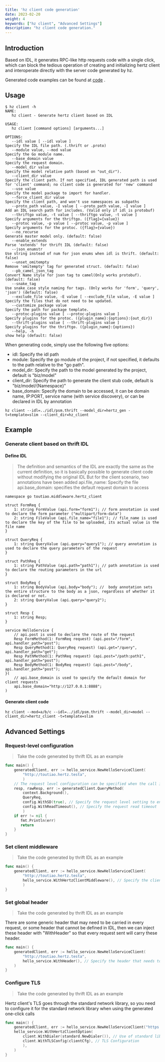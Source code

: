 ```yaml
---
title: 'hz client code generation'
date: 2023-02-20
weight: 4
keywords: ["hz client", "Advanced Settings"]
description: "hz client code generation."
---
```


## Introduction

Based on IDL, it generates RPC-like http requests code with a single click, which can block the tedious operation of creating and initializing hertz client and interoperate directly with the server code generated by hz.

Generated code examples can be found at [code](https://github.com/cloudwego/hertz-examples/tree/main/hz/hz_client) .

## Usage

```shell
$ hz client -h
NAME:
   hz client - Generate hertz client based on IDL

USAGE:
   hz client [command options] [arguments...]

OPTIONS:
   --idl value [ --idl value ]                                        Specify the IDL file path. (.thrift or .proto)
   --module value, --mod value                                        Specify the Go module name.
   --base_domain value                                                Specify the request domain.
   --model_dir value                                                  Specify the model relative path (based on "out_dir").
   --client_dir value                                                 Specify the client path. If not specified, IDL generated path is used for 'client' command; no client code is generated for 'new' command
   --use value                                                        Specify the model package to import for handler.
   --force_client_dir value                                           Specify the client path, and won't use namespaces as subpaths
   --proto_path value, -I value [ --proto_path value, -I value ]      Add an IDL search path for includes. (Valid only if idl is protobuf)
   --thriftgo value, -t value [ --thriftgo value, -t value ]          Specify arguments for the thriftgo. ({flag}={value})
   --protoc value, -p value [ --protoc value, -p value ]              Specify arguments for the protoc. ({flag}={value})
   --no_recurse                                                       Generate master model only. (default: false)
   --enable_extends                                                   Parse 'extends' for thrift IDL (default: false)
   --json_enumstr                                                     Use string instead of num for json enums when idl is thrift. (default: false)
   --unset_omitempty                                                  Remove 'omitempty' tag for generated struct. (default: false)
   --pb_camel_json_tag                                                Convert Name style for json tag to camel(Only works protobuf). (default: false)
   --snake_tag                                                        Use snake_case style naming for tags. (Only works for 'form', 'query', 'json') (default: false)
   --exclude_file value, -E value [ --exclude_file value, -E value ]  Specify the files that do not need to be updated.
   --customize_package value                                          Specify the path for package template.
   --protoc-plugins value [ --protoc-plugins value ]                  Specify plugins for the protoc. ({plugin_name}:{options}:{out_dir})
   --thrift-plugins value [ --thrift-plugins value ]                  Specify plugins for the thriftgo. ({plugin_name}:{options})
   --help, -h                                                         show help (default: false)
```

When generating code, simply use the following five options:

- idl: Specify the idl path
- module: Specify the go module of the project, if not specified, it defaults to the path relative to the "go path".
- model_dir: Specify the path to the model generated by the project, default is "biz/model"
- client_dir: Specify the path to generate the client stub code, default is "biz/model/{Namespace}"
- base_domain: Specify the domain to be accessed, it can be domain name, IP:PORT, service name (with service discovery), or can be declared in IDL by annotation

```shell
hz client --idl=../idl/psm.thrift --model_dir=hertz_gen -t=template=slim --client_dir=hz_client
```

## Example

### Generate client based on thrift IDL

#### Define IDL

>The definition and semantics of the IDL are exactly the same as the current definition, so it is basically possible to generate client code without modifying the original IDL
>But for the client scenario, two annotations have been added
>api.file_name: Specify the file
>api.base_domain: specifies the default request domain to access

```thrift
namespace go toutiao.middleware.hertz_client

struct FormReq {
    1: string FormValue (api.form="form1"); // form annotation is used to declare the form parameter ("multipart/form-data")
    2: string FileValue (api.file_name="file1"); // file_name is used to declare the key of the file to be uploaded, its actual value is the file name
}

struct QueryReq {
    1: string QueryValue (api.query="query1"); // query annotation is used to declare the query parameters of the request
}

struct PathReq {
    1: string PathValue (api.path="path1"); // path annotation is used to declare the routing parameters in the url
}

struct BodyReq {
    1: string BodyValue (api.body="body"); //  body annotation sets the entire structure to the body as a json, regardless of whether it is declared or not.
    2: string QueryValue (api.query="query2");
}

struct Resp {
    1: string Resp;
}

service HelloService {
    // api.post is used to declare the route of the request
    Resp FormMethod(1: FormReq request) (api.post="/form", api.handler_path="post");
    Resp QueryMethod(1: QueryReq request) (api.get="/query", api.handler_path="get");
    Resp PathMethod(1: PathReq request) (api.post="/path:path1", api.handler_path="post");
    Resp BodyMethod(1: BodyReq request) (api.post="/body", api.handler_path="post");
}(
    // api.base_domain is used to specify the default domain for client requests
    api.base_domain="http://127.0.0.1:8888";
)
```

#### Generate client code

```shell
hz client --mod=a/b/c --idl=../idl/psm.thrift --model_dir=model --client_dir=hertz_client -t=template=slim
```

## Advanced Settings

### Request-level configuration
>
> Take the code generated by thrift IDL as an example

```go
func main() {
	generatedClient, err := hello_service.NewHelloServiceClient(
		"http://toutiao.hertz.testa",
		)
    // The request level configuration can be specified when the call is initiated
    resp, rawResp, err := generatedClient.QueryMethod(
        context.Background(),
        QueryReq,
        config.WithSD(true), // Specify the request level setting to enable service discovery
        config.WithReadTimeout(), // Specify the request read timeout
        )
    if err != nil {
       fmt.Println(err)
       return
    }
}
```

### Set client middleware
>
> Take the code generated by thrift IDL as an example

```go
func main() {
	generatedClient, err := hello_service.NewHelloServiceClient(
		"http://toutiao.hertz.testa", 
		hello_service.WithHertzClientMiddleware(), // Specify the client's middleware
		)
}
```

### Set global header
>
> Take the code generated by thrift IDL as an example

There are some generic header that may need to be carried in every request, or some header that cannot be defined in IDL, then we can inject these header with "WithHeader" so that every request sent will carry these header.

```go
func main() {
	generatedClient, err := hello_service.NewHelloServiceClient(
		"http://toutiao.hertz.testa",
		hello_service.WithHeader(), // Specify the header that needs to be carried for each request sent 
	)
}
```

### Configure TLS
>
> Take the code generated by thrift IDL as an example

Hertz client's TLS goes through the standard network library, so you need to configure it for the standard network library when using the generated one-click calls

```go
func main() {
	generatedClient, err := hello_service.NewHelloServiceClient("https://www.example.com"), 
	hello_service.WithHertzClientOption(
		client.WithDialer(standard.NewDialer()), // Use of standard libraries
		client.WithTLSConfig(clientCfg), // TLS Configuration
		), 
	)
}
```
